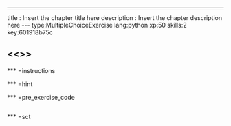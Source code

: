 ---
title       : Insert the chapter title here
description : Insert the chapter description here
--- type:MultipleChoiceExercise lang:python xp:50 skills:2 key:601918b75c
## <<<New Exercise>>>


*** =instructions

*** =hint

*** =pre_exercise_code
```{python}

```

*** =sct
```{python}

```
